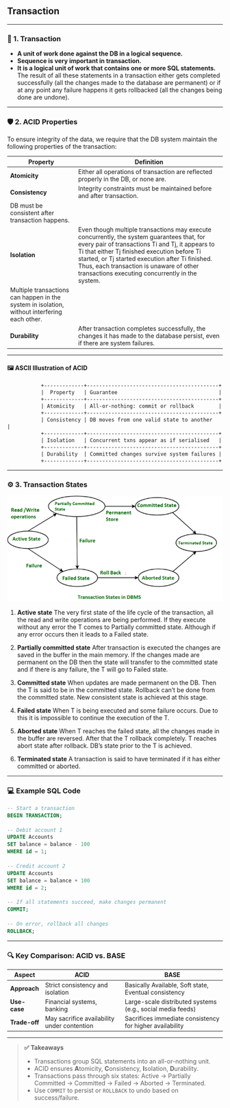 ## Transaction

---

### 🔄 1. Transaction

* **A unit of work done against the DB in a logical sequence.**
* **Sequence is very important in transaction.**
* **It is a logical unit of work that contains one or more SQL statements.**
  The result of all these statements in a transaction either gets completed successfully (all the changes made to the database are permanent) or if at any point any failure happens it gets rollbacked (all the changes being done are undone).

---

### 🛡️ 2. ACID Properties

To ensure integrity of the data, we require that the DB system maintain the following properties of the transaction:

| Property                                                                                     | Definition                                                                                                                                                                                                                                                                                                                                       |
| -------------------------------------------------------------------------------------------- | ------------------------------------------------------------------------------------------------------------------------------------------------------------------------------------------------------------------------------------------------------------------------------------------------------------------------------------------------ |
| **Atomicity**                                                                                | Either all operations of transaction are reflected properly in the DB, or none are.                                                                                                                                                                                                                                                              |
| **Consistency**                                                                              | Integrity constraints must be maintained before and after transaction.                                                                                                                                                                                                                                                                           |
| DB must be consistent after transaction happens.                                             |                                                                                                                                                                                                                                                                                                                                                  |
| **Isolation**                                                                                | Even though multiple transactions may execute concurrently, the system guarantees that, for every pair of transactions Ti and Tj, it appears to Ti that either Tj finished execution before Ti started, or Tj started execution after Ti finished. Thus, each transaction is unaware of other transactions executing concurrently in the system. |
| Multiple transactions can happen in the system in isolation, without interfering each other. |                                                                                                                                                                                                                                                                                                                                                  |
| **Durability**                                                                               | After transaction completes successfully, the changes it has made to the database persist, even if there are system failures.                                                                                                                                                                                                                    |

---

#### 🖼️ ASCII Illustration of ACID

```
           +-------------+-------------------------------------------+
           |  Property   | Guarantee                                 |
           +-------------+-------------------------------------------+
           | Atomicity   | All-or-nothing: commit or rollback        |
           +-------------+-------------------------------------------+
           | Consistency | DB moves from one valid state to another   |
           +-------------+-------------------------------------------+
           | Isolation   | Concurrent txns appear as if serialised   |
           +-------------+-------------------------------------------+
           | Durability  | Committed changes survive system failures |
           +-------------+-------------------------------------------+
```

---

### ⚙️ 3. Transaction States
![alt text](image-1.png)


1. **Active state**
   The very first state of the life cycle of the transaction, all the read and write operations are being performed. If they execute without any error the T comes to Partially committed state. Although if any error occurs then it leads to a Failed state.

2. **Partially committed state**
   After transaction is executed the changes are saved in the buffer in the main memory. If the changes made are permanent on the DB then the state will transfer to the committed state and if there is any failure, the T will go to Failed state.

3. **Committed state**
   When updates are made permanent on the DB. Then the T is said to be in the committed state. Rollback can’t be done from the committed state. New consistent state is achieved at this stage.

4. **Failed state**
   When T is being executed and some failure occurs. Due to this it is impossible to continue the execution of the T.

5. **Aborted state**
   When T reaches the failed state, all the changes made in the buffer are reversed. After that the T rollback completely. T reaches abort state after rollback. DB’s state prior to the T is achieved.

6. **Terminated state**
   A transaction is said to have terminated if it has either committed or aborted.

---

### 💻 Example SQL Code

```sql
-- Start a transaction
BEGIN TRANSACTION;

-- Debit account 1
UPDATE Accounts
SET balance = balance - 100
WHERE id = 1;

-- Credit account 2
UPDATE Accounts
SET balance = balance + 100
WHERE id = 2;

-- If all statements succeed, make changes permanent
COMMIT;

-- On error, rollback all changes
ROLLBACK;
```

---

### 🔍 Key Comparison: ACID vs. BASE

| Aspect        | ACID                                        | BASE                                                       |
| ------------- | ------------------------------------------- | ---------------------------------------------------------- |
| **Approach**  | Strict consistency and isolation            | Basically Available, Soft state, Eventual consistency      |
| **Use-case**  | Financial systems, banking                  | Large-scale distributed systems (e.g., social media feeds) |
| **Trade-off** | May sacrifice availability under contention | Sacrifices immediate consistency for higher availability   |

---

> **✅ Takeaways**
>
> * Transactions group SQL statements into an all-or-nothing unit.
> * ACID ensures **A**tomicity, **C**onsistency, **I**solation, **D**urability.
> * Transactions pass through six states: Active → Partially Committed → Committed → Failed → Aborted → Terminated.
> * Use `COMMIT` to persist or `ROLLBACK` to undo based on success/failure.
